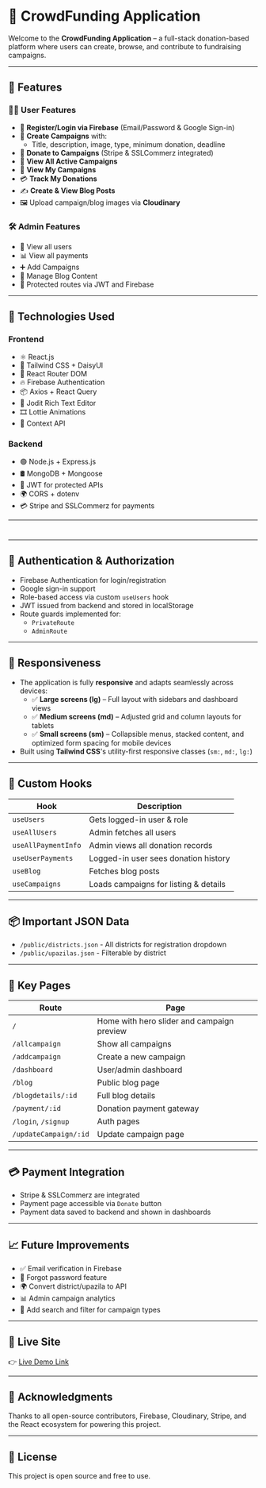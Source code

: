 # 🌟 CrowdFunding Application

Welcome to the **CrowdFunding Application** – a full-stack donation-based platform where users can create, browse, and contribute to fundraising campaigns.

---

## 🚀 Features

### 🧑‍💻 User Features

- 📝 **Register/Login via Firebase** (Email/Password & Google Sign-in)
- 📄 **Create Campaigns** with:
  - Title, description, image, type, minimum donation, deadline
- 🎁 **Donate to Campaigns** (Stripe & SSLCommerz integrated)
- 📃 **View All Active Campaigns**
- 📂 **View My Campaigns**
- 💳 **Track My Donations**
- ✍️ **Create & View Blog Posts**
- 🖼️ Upload campaign/blog images via **Cloudinary**

### 🛠️ Admin Features

- 👥 View all users
- 📊 View all payments
- ➕ Add Campaigns
- 📰 Manage Blog Content
- 🔐 Protected routes via JWT and Firebase

---

## 🧩 Technologies Used

### Frontend

- ⚛️ React.js
- 🎨 Tailwind CSS + DaisyUI
- 🔁 React Router DOM
- 🔥 Firebase Authentication
- 📦 Axios + React Query
- 📝 Jodit Rich Text Editor
- 🎞️ Lottie Animations
- 🧠 Context API

### Backend

- 🟢 Node.js + Express.js
- 🛢️ MongoDB + Mongoose
- 🔐 JWT for protected APIs
- 🌍 CORS + dotenv
- 💳 Stripe and SSLCommerz for payments

---

#

---

## 🔐 Authentication & Authorization

- Firebase Authentication for login/registration
- Google sign-in support
- Role-based access via custom `useUsers` hook
- JWT issued from backend and stored in localStorage
- Route guards implemented for:
  - `PrivateRoute`
  - `AdminRoute`

---


## 📱 Responsiveness

- The application is fully **responsive** and adapts seamlessly across devices:
  - ✅ **Large screens (lg)** – Full layout with sidebars and dashboard views
  - ✅ **Medium screens (md)** – Adjusted grid and column layouts for tablets
  - ✅ **Small screens (sm)** – Collapsible menus, stacked content, and optimized form spacing for mobile devices
- Built using **Tailwind CSS**'s utility-first responsive classes (`sm:`, `md:`, `lg:`)

---

## 🧪 Custom Hooks

| Hook | Description |
|------|-------------|
| `useUsers` | Gets logged-in user & role |
| `useAllUsers` | Admin fetches all users |
| `useAllPaymentInfo` | Admin views all donation records |
| `useUserPayments` | Logged-in user sees donation history |
| `useBlog` | Fetches blog posts |
| `useCampaigns` | Loads campaigns for listing & details |

---

## 📦 Important JSON Data

- `/public/districts.json` - All districts for registration dropdown
- `/public/upazilas.json` - Filterable by district

---

## 📂 Key Pages

| Route | Page |
|-------|------|
| `/` | Home with hero slider and campaign preview |
| `/allcampaign` | Show all campaigns |
| `/addcampaign` | Create a new campaign |
| `/dashboard` | User/admin dashboard |
| `/blog` | Public blog page |
| `/blogdetails/:id` | Full blog details |
| `/payment/:id` | Donation payment gateway |
| `/login`, `/signup` | Auth pages |
| `/updateCampaign/:id` | Update campaign page |

---

## 💳 Payment Integration

- Stripe & SSLCommerz are integrated
- Payment page accessible via `Donate` button
- Payment data saved to backend and shown in dashboards

---

## 📈 Future Improvements

- ✅ Email verification in Firebase
- 🔐 Forgot password feature
- 🌍 Convert district/upazila to API
- 📊 Admin campaign analytics
- 🔎 Add search and filter for campaign types

---

## 🔗 Live Site

👉 [Live Demo Link](https://your-live-site-url.com)

---

## 🙌 Acknowledgments

Thanks to all open-source contributors, Firebase, Cloudinary, Stripe, and the React ecosystem for powering this project.

---

## 📜 License

This project is open source and free to use.

